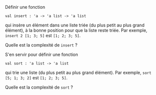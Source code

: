 Définir une fonction

    val insert : 'a -> 'a list -> 'a list

qui insère un élément dans une liste triée (du plus petit au plus
grand élément), à la bonne position pour que la liste reste triée. Par
exemple, `insert 2 [1; 3; 5]` est `[1; 2; 3; 5]`.

Quelle est la complexité de `insert` ?

S'en servir pour définir une fonction

    val sort : 'a list -> 'a list

qui trie une liste (du plus petit au plus grand élément). Par exemple,
`sort [5; 1; 3; 2]` est `[1; 2; 3; 5]`.

Quelle est la complexité de `sort` ?
